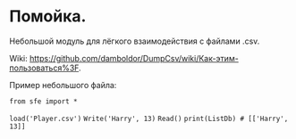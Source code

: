 # Помойка.
Небольшой модуль для лёгкого взаимодействия с файлами .csv.

Wiki: https://github.com/damboldor/DumpCsv/wiki/Как-этим-пользоваться%3F.

Пример небольшого файла:

`from sfe import *`

`load('Player.csv')`
`Write('Harry', 13)`
`Read()`
`print(ListDb) # [['Harry', 13]]`

